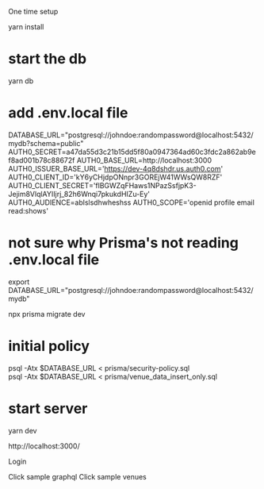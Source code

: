 One time setup

yarn install

# start the db 
yarn db

# add .env.local file 

DATABASE_URL="postgresql://johndoe:randompassword@localhost:5432/mydb?schema=public"
AUTH0_SECRET=a47da55d3c21b15dd5f80a0947364ad60c3fdc2a862ab9ef8ad001b78c88672f
AUTH0_BASE_URL=http://localhost:3000
AUTH0_ISSUER_BASE_URL='https://dev-4q8dshdr.us.auth0.com'
AUTH0_CLIENT_ID='kY6yCHjdpONnpr3GOREjW41WWsQW8RZF'
AUTH0_CLIENT_SECRET='flBGWZqFHaws1NPazSsfjpK3-Jejim8VlqlAYIIjrj_82h6Wnqi7pkukdHIZu-Ey'
AUTH0_AUDIENCE=ablslsdhwheshss
AUTH0_SCOPE='openid profile email read:shows'

# not sure why Prisma's not reading .env.local file
export DATABASE_URL="postgresql://johndoe:randompassword@localhost:5432/mydb"

npx prisma migrate dev

# initial policy
psql -Atx $DATABASE_URL < prisma/security-policy.sql                         
psql -Atx $DATABASE_URL < prisma/venue_data_insert_only.sql

# start server
yarn dev

http://localhost:3000/

Login 

Click sample graphql
Click sample venues
